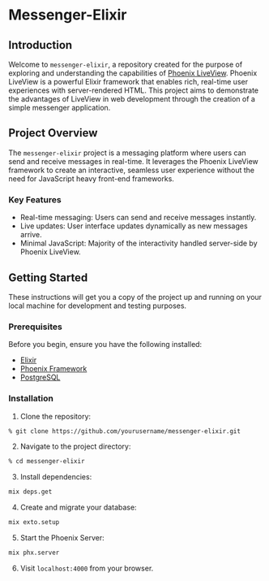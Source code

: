 # Messenger-Elixir

## Introduction

Welcome to `messenger-elixir`, a repository created for the purpose of exploring and understanding the capabilities of [Phoenix LiveView](https://hexdocs.pm/phoenix_live_view/Phoenix.LiveView.html). Phoenix LiveView is a powerful Elixir framework that enables rich, real-time user experiences with server-rendered HTML. This project aims to demonstrate the advantages of LiveView in web development through the creation of a simple messenger application.

## Project Overview

The `messenger-elixir` project is a messaging platform where users can send and receive messages in real-time. It leverages the Phoenix LiveView framework to create an interactive, seamless user experience without the need for JavaScript heavy front-end frameworks.

### Key Features

- Real-time messaging: Users can send and receive messages instantly.
- Live updates: User interface updates dynamically as new messages arrive.
- Minimal JavaScript: Majority of the interactivity handled server-side by Phoenix LiveView.

## Getting Started

These instructions will get you a copy of the project up and running on your local machine for development and testing purposes.

### Prerequisites

Before you begin, ensure you have the following installed:

- [Elixir](https://elixir-lang.org/install.html)
- [Phoenix Framework](https://www.phoenixframework.org/docs/installation)
- [PostgreSQL](https://www.postgresql.org/download/)

### Installation

1. Clone the repository:
```sh
% git clone https://github.com/yourusername/messenger-elixir.git
```

2. Navigate to the project directory:
```sh 
% cd messenger-elixir
```

3. Install dependencies:
```sh
mix deps.get
```

4. Create and migrate your database:
```sh
mix exto.setup
```

5. Start the Phoenix Server: 
```sh
mix phx.server
```

6. Visit `localhost:4000` from your browser.
